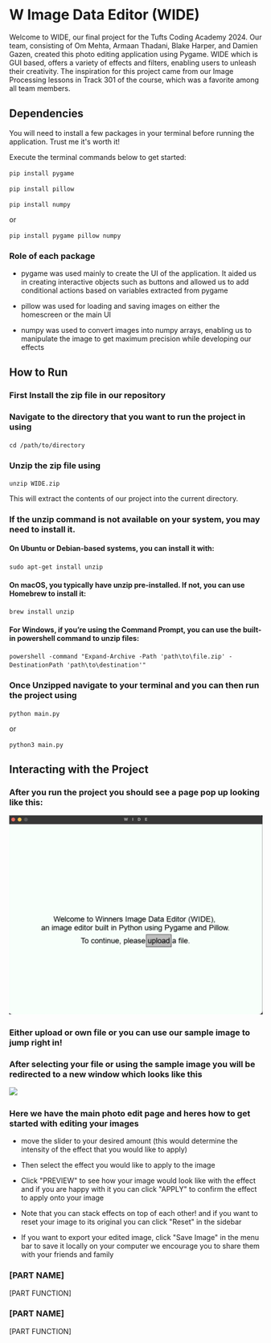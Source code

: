 # W Image Data Editor (WIDE)

Welcome to WIDE, our final project for the Tufts Coding Academy 2024. Our team, consisting of Om Mehta, Armaan Thadani, Blake Harper, and Damien Gazen, created this photo editing application using Pygame. WIDE which is GUI based, offers a variety of effects and filters, enabling users to unleash their creativity. The inspiration for this project came from our Image Processing lessons in Track 301 of the course, which was a favorite among all team members.

## Dependencies

You will need to install a few packages in your terminal before running the application. Trust me it's worth it!

Execute the terminal commands below to get started:

``pip install pygame``

``pip install pillow``

``pip install numpy``

or

``pip install pygame pillow numpy``

 <h3>Role of each package</h3>

 * pygame was used mainly to create the UI of the application. It aided us in creating interactive objects such as buttons and allowed us to add conditional actions based on variables extracted from pygame

  * pillow was used for loading and saving images on either the homescreen or the main UI

 * numpy was used to convert images into numpy arrays, enabling us to manipulate the image to get maximum precision while developing our effects

## How to Run

<h3>First Install the zip file in our repository</h3>

<h3>Navigate to the directory that you want to run the project in using</h3>

``cd /path/to/directory``

<h3>Unzip the zip file using</h3>

``unzip WIDE.zip``

This will extract the contents of our project into the current directory.

<h3>If the unzip command is not available on your system, you may need to install it.</h3>

<h4>On Ubuntu or Debian-based systems, you can install it with:</h4>

``sudo apt-get install unzip``

<h4>On macOS, you typically have unzip pre-installed. If not, you can use Homebrew to install it:</h4>

``brew install unzip``

<h4>For Windows, if you’re using the Command Prompt, you can use the built-in powershell command to unzip files:</h4>

``powershell -command "Expand-Archive -Path 'path\to\file.zip' -DestinationPath 'path\to\destination'"``

<h3>Once Unzipped navigate to your terminal and you can then run the project using</h3>

``python main.py``

or

``python3 main.py``

## Interacting with the Project

<h3>After you run the project you should see a page pop up looking like this:</h3>

<img src = 'images/Readme_home.png'>

<h3> Either upload or own file or you can use our sample image to jump right in! </h3>

<h3>After selecting your file or using the sample image you will be redirected to a new window which looks like this</h3>

<img src = 'images/Readme_entering.png'>

<h3>Here we have the main photo edit page and heres how to get started with editing your images</h3>

 * move the slider to your desired amount (this would determine the intensity of the effect that you would like to apply)

 * Then select the effect you would like to apply to the image

 * Click "PREVIEW" to see how your image would look like with the effect and if you are happy with it you can click "APPLY" to confirm the effect to apply onto your image

  * Note that you can stack effects on top of each other! and if you want to reset your image to its original you can click "Reset" in the sidebar

 * If you want to export your edited image, click "Save Image" in the menu bar to save it locally on your computer we encourage you to share them with your friends and family

### [PART NAME]
[PART FUNCTION]

### [PART NAME]
[PART FUNCTION]
